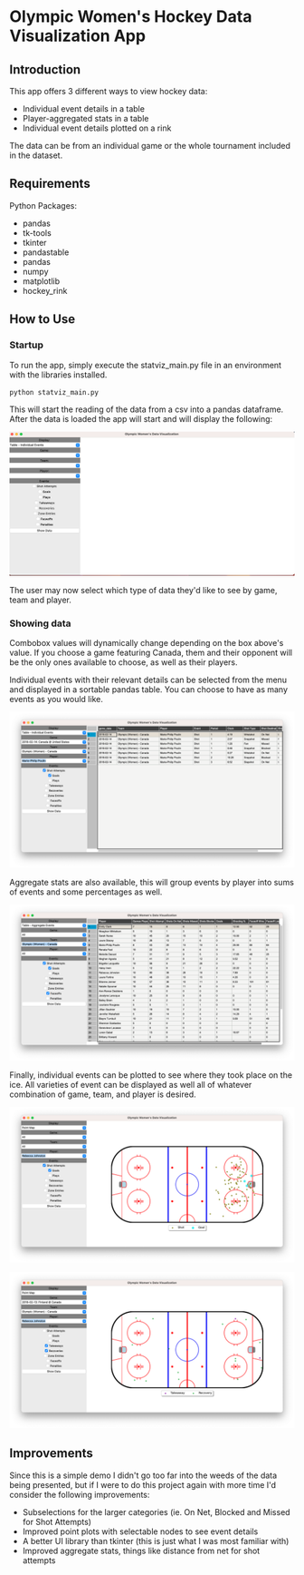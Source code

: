 # Olympic Women's Hockey Data Visualization App

## Introduction

This app offers 3 different ways to view hockey data:
- Individual event details in a table
- Player-aggregated stats in a table
- Individual event details plotted on a rink

The data can be from an individual game or the whole tournament included in the dataset.

## Requirements
Python Packages:
- pandas
- tk-tools
- tkinter
- pandastable
- pandas
- numpy
- matplotlib
- hockey_rink

## How to Use

### Startup

To run the app, simply execute the statviz_main.py file in an environment with the libraries installed.

```
python statviz_main.py
```

 This will start the reading of the data from a csv into a pandas dataframe. After the data is loaded the app will start and will display the following:

![Startup](screenshots/1.png)

The user may now select which type of data they'd like to see by game, team and player.

### Showing data

Combobox values will dynamically change depending on the box above's value. If you choose a game featuring Canada, them and their opponent will be the only ones available to choose, as well as their players.

Individual events with their relevant details can be selected from the menu and displayed in a sortable pandas table. You can choose to have as many events as you would like.

![Individual](screenshots/2.png)

Aggregate stats are also available, this will group events by player into sums of events and some percentages as well.

![Aggregate](screenshots/3.png)

Finally, individual events can be plotted to see where they took place on the ice. All varieties of event can be displayed as well all of whatever combination of game, team, and player is desired.

![Plot1](screenshots/4.png)

![Plot2](screenshots/5.png)

## Improvements

Since this is a simple demo I didn't go too far into the weeds of the data being presented, but if I were to do this project again with more time I'd consider the following improvements:

- Subselections for the larger categories (ie. On Net, Blocked and Missed for Shot Attempts)
- Improved point plots with selectable nodes to see event details
- A better UI library than tkinter (this is just what I was most familiar with)
- Improved aggregate stats, things like distance from net for shot attempts



